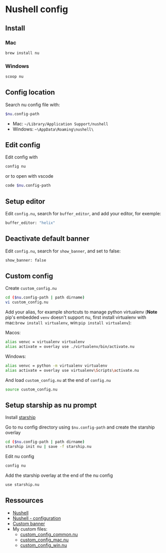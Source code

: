 # Nushell config

## Install

### Mac

```sh
brew install nu
```
 	
### Windows 

```sh
scoop nu
```

## Config location

Search nu config file with:

```sh
$nu.config-path
```

- Mac: `~/Library/Application Support/nushell`
- Windows: `~\AppData\Roaming\nushell\`


## Edit config

Edit config with

```sh
config nu
```

or to open with vscode
```sh
code $nu.config-path
```

## Setup editor

Edit `config.nu`, search for `buffer_editor`, and add your editor, for exemple:

```sh
buffer_editor: "helix" 
```

## Deactivate default banner

Edit `config.nu`, search for `show_banner`, and set to false:

```sh
show_banner: false
```

## Custom config

Create `custom_config.nu`
```sh
cd ($nu.config-path | path dirname)
vi custom_config.nu
```

Add your alias, for example shortcuts to manage python virtualenv (**Note** pip's embedded `venv` doesn't support nu, first install virtualenv with mac:`brew install virtualenv`, win:`pip install virtualenv`):

Macos:
```sh
alias venvc = virtualenv virtualenv
alias activate = overlay use ./virtualenv/bin/activate.nu
```

Windows:
```sh
alias venvc = python -m virtualenv virtualenv
alias activate = overlay use virtualenv\Scripts\activate.nu
```

And load `custom_config.nu` at the end of `config.nu`
```sh
source custom_config.nu
```

## Setup starship as nu prompt

Install [starship](https://starship.rs/)

Go to nu config directory using `$nu.config-path` and create the starship overlay
```sh
cd ($nu.config-path | path dirname)
starship init nu | save -f starship.nu
```
Edit nu config
```sh
config nu
```
Add the starship overlay at the end of the nu config
```sh
use starship.nu
```

## Ressources

- [Nushell](https://www.nushell.sh/)
- [Nushell - configuration](https://github.com/nushell/nushell?tab=readme-ov-file#configuration)
- [Custom banner](https://gist.github.com/jeffock/dce0c67169111ce3e17287ea7c2d0183)
- My custom files: 
  - [custom_config_common.nu](../assets/nushell/custom_config_common.nu)
  - [custom_config_mac.nu](../assets/nushell/custom_config_mac.nu)
  - [custom_config_win.nu](../assets/nushell/custom_config_win.nu)
